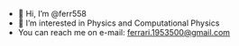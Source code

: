 - 👋 Hi, I’m @ferr558
- 👀 I’m interested in Physics and Computational Physics
- You can reach me on e-mail: ferrari.1953500@gmail.com
